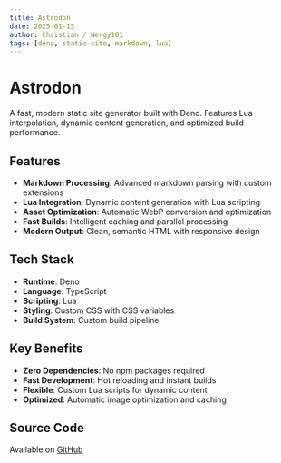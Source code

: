 ```yaml
---
title: Astrodon
date: 2025-01-15
author: Christian / Nergy101
tags: [deno, static-site, markdown, lua]
---
```


# Astrodon

A fast, modern static site generator built with Deno. Features Lua interpolation, dynamic content generation, and optimized build performance.

## Features

- **Markdown Processing**: Advanced markdown parsing with custom extensions
- **Lua Integration**: Dynamic content generation with Lua scripting
- **Asset Optimization**: Automatic WebP conversion and optimization
- **Fast Builds**: Intelligent caching and parallel processing
- **Modern Output**: Clean, semantic HTML with responsive design

## Tech Stack

- **Runtime**: Deno
- **Language**: TypeScript
- **Scripting**: Lua
- **Styling**: Custom CSS with CSS variables
- **Build System**: Custom build pipeline

## Key Benefits

- **Zero Dependencies**: No npm packages required
- **Fast Development**: Hot reloading and instant builds
- **Flexible**: Custom Lua scripts for dynamic content
- **Optimized**: Automatic image optimization and caching

## Source Code

Available on [GitHub](https://github.com/Nergy101/astrodon)
